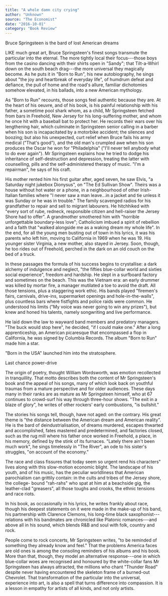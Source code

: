 ```yaml
---
title: "A whole damn city crying"
author: "Unknown"
source: "The Economist"
date: "2016-10-01"
category: "Book Review"
---
```


Bruce Springsteen is the bard of lost American dreams

LIKE much great art, Bruce Springsteen's finest songs transmute the particular into the eternal. The more tightly local their focus---those boys from the casino dancing with their shirts open in "Sandy"; that Tilt-a-Whirl down on the south beach drag---the more universal they magically become. As he puts it in "Born to Run", his new autobiography, he sings about "the joy and heartbreak of everyday life", of humdrum defeat and defiance, the pull of home and the road's allure, familiar dichotomies somehow elevated, in his ballads, into a new American mythology.

As "Born to Run" recounts, those songs feel authentic because they are. At the heart of his oeuvre, and of his book, is his painful relationship with his father, a sometime pool shark whom, as a child, Mr Springsteen fetched from bars in Freehold, New Jersey for his long-suffering mother, and whom he once hit with a baseball bat to protect her. He records their wars over his lengthening hair, which culminate in Springsteen senior calling in a barber when his son is incapacitated by a motorbike accident; the silences and boozing; but also his unexpected, curt relief when Bruce fails his army medical ("That's good"), and the old man's crumpled awe when his son produces the Oscar he won for "Philadelphia" ("I'll never tell anybody what to do ever again"). Mr Springsteen explains how he tried to dodge his inheritance of self-destruction and depression, treating the latter with counselling, pills and the self-administered therapy of music. "I'm a repairman", he says of his craft.

His mother rented him his first guitar after, aged seven, he saw Elvis, "a Saturday night jukebox Dionysus", on "The Ed Sullivan Show". Theirs was a house without hot water or a phone, in a neighbourhood of other Irish-Italian families where "I never saw a man leave...in a jacket and tie unless it was Sunday or he was in trouble." The family scavenged radios for his grandfather to repair and sell to migrant labourers. He hitchhiked with "every sort of rube, redneck, responsible citizen and hell-raiser the Jersey Shore had to offer". A grandmother smothered him with "horrible unforgettable boundary-less love"; Catholicism imbued a spirit of rebellion and a faith that "walked alongside me as a waking dream my whole life". In the end, for all the young men busting out of town in his lyrics, it was his parents who left him, moving to California in 1969 when he was 19. His younger sister Virginia, a new mother, also stayed in Jersey. Soon, though, he too rides out of Freehold, perched in the dark on an old couch on the bed of a truck.

In these passages the formula of his success begins to crystallise: a dark alchemy of indulgence and neglect, "the fifties blue-collar world and sixties social experience", freedom and hardship. He slept in a surfboard factory and sometimes on the beach. This was the Vietnam era: an early drummer was killed by mortar fire, a manager mutilated a toe to avoid the draft. All those tensions, plus a staggering work ethic. His bands played "firemen's fairs, carnivals, drive-ins, supermarket openings and hole-in-the-walls", plus countless bars where fistfights and police raids were common. He understood his limits ("My voice was never going to win any prizes"), but knew and honed his talents, namely songwriting and live performance.

He laid down the law to wayward band members and predatory managers. "The buck would stop here", he decided, "if I could make one." After a long apprenticeship, an American picaresque that encompassed a flop in California, he was signed by Columbia Records. The album "Born to Run" made him a star.

"Born in the USA" launched him into the stratosphere.

Last chance power-drive

The origin of poetry, thought William Wordsworth, was emotion recollected in tranquillity. That motto describes both the content of Mr Springsteen's book and the appeal of his songs, many of which look back on youthful traumas from a mature perspective and for older audiences. These days many in their ranks are as mature as Mr Springsteen himself, who at 67 continues to crowd-surf his way through three-hour shows. "The exit in a blaze of glory", he writes of other rockers' early combustions, "is bullshit."

The stories his songs tell, though, have not aged: on the contrary. His great theme is "the distance between the American dream and American reality". He is the bard of deindustrialisation, of dreams murdered, escapes thwarted and accomplished, fates mastered and predetermined, and factories closed, such as the rug mill where his father once worked in Freehold, a place, in his memory, defined by the stink of its furnaces. "Lately there ain't been much work", he sings timelessly in "The River", an ode to his sister's struggles, "on account of the economy."

The race and class fissures that today seem so urgent rend his characters" lives along with this slow-motion economic blight. The landscape of his youth, and of his music, has the peculiar worldliness that American parochialism can grittily contain: in the cults and tribes of the Jersey shore, the college- bound "rah-rahs" who spat at him at a beachside gig, the leather-clad "greasers", all those toughs and crooks, the ethnic tensions and race riots.

In his book, as occasionally in his lyrics, he writes frankly about race, though his deepest statements on it were made in the make-up of his band, his partnership with Clarence Clemons, his long-time black saxophonist---relations with his bandmates are chronicled like Platonic romances---and above all in his sound, which blends R&B and soul with folk, country and rock.

People come to rock concerts, Mr Springsteen writes, "to be reminded of something they already know and feel." That the problems America faces are old ones is among the consoling reminders of his albums and his book. More than that, though, they model an alternative response---one in which blue-collar woes are recognised and honoured by the white-collar fans Mr Springsteen has always attracted, the millions who chant "Thunder Road" despite never having encountered the skeleton frame of a burned-out Chevrolet. That transformation of the particular into the universal, experience into art, is also a spell that turns difference into compassion. It is a lesson in empathy for artists of all kinds, and not only artists.